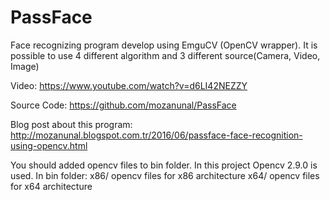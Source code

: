 # PassFace
Face recognizing program develop using EmguCV (OpenCV wrapper). It is possible to use 4 different algorithm and 3 different source(Camera, Video, Image)

Video:
https://www.youtube.com/watch?v=d6LI42NEZZY

Source Code:
https://github.com/mozanunal/PassFace

Blog post about this program:
http://mozanunal.blogspot.com.tr/2016/06/passface-face-recognition-using-opencv.html

You should added opencv files to bin folder. In this project Opencv 2.9.0 is used. In bin folder:
x86/ opencv files for x86 architecture
x64/ opencv files for x64 architecture
